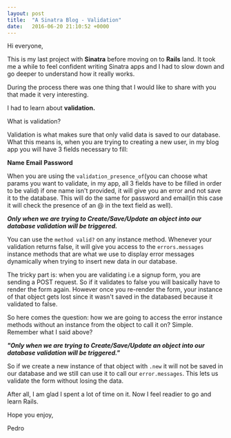 ```yaml
---
layout: post
title:  "A Sinatra Blog - Validation"
date:   2016-06-20 21:10:52 +0000
---
```



Hi everyone,

This is my last project with **Sinatra** before moving on to **Rails** land. It took me a while to feel confident writing Sinatra apps and I had to slow down and go deeper to understand how it really works.

During the process there was one thing that I would like to share with you that made it very interesting.

I had to learn about **validation.**

What is validation?

Validation is what makes sure that only valid data is saved to our database. What this means is, when you are trying to creating a new user, in my blog app you will have 3 fields necessary to fill:

**Name**
**Email**
**Password**

When you are using the ```validation_presence_of```(you can choose what params you want to validate, in my app, all 3 fields have to be filled in order to be valid) if one name isn't provided, it will give you an error and not save it to the database. This will do the same for password and email(in this case it will check the presence of an @ in the text field as well).

***Only when we are trying to Create/Save/Update an object into our database validation will be triggered.***

You can use the `method valid?` on any instance method. Whenever your validation returns false, it will give you access to the `errors.messages` instance methods that are what we use to display error messages dynamically when trying to insert new data in our database.

The tricky part is:  when you are validating i.e a signup form, you are sending a POST request.  So if it validates to false you will basically have to render the form again.  However once you re-render the form, your instance of that object gets lost since it wasn't saved in the databased because it validated to false.

So here comes the question: how we are going to access the error instance methods without an instance from the object to call it on?  Simple.  Remember what I said above?

***_"Only when we are trying to Create/Save/Update an object into our database validation will be triggered."_***

So if we create a new instance of that object with `.new` it will not be saved in our database and we still can use it to call our `error.messages`. This lets us validate the form without losing the data.

After all, I am glad I spent a lot of time on it.  Now I feel readier to go and learn Rails.

Hope you enjoy,

Pedro

